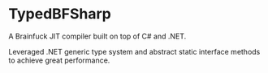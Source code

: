 # TypedBFSharp

A Brainfuck JIT compiler built on top of C# and .NET.

Leveraged .NET generic type system and abstract static interface methods to achieve great performance.
